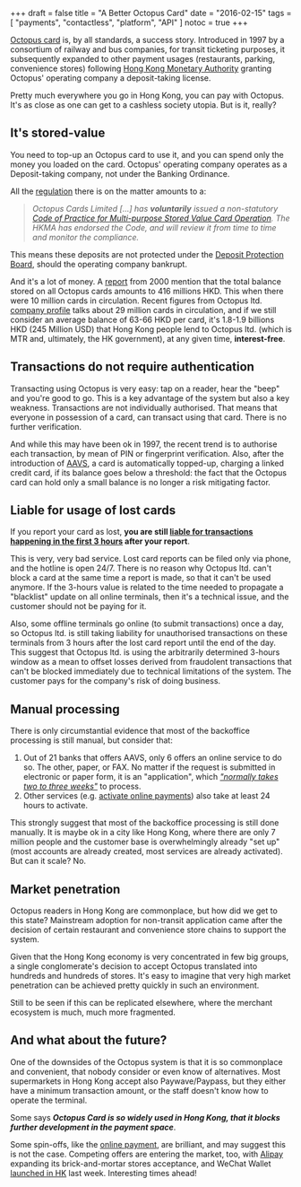 +++
draft = false
title = "A Better Octopus Card"
date = "2016-02-15"
tags = [ "payments", "contactless", "platform", "API" ]
notoc = true
+++


[Octopus card](http://www.octopus.com.hk/home/en/index.html) is, by all standards, a success story. Introduced in 1997 by a consortium of railway and bus companies, for transit ticketing purposes, it subsequently expanded to other payment usages (restaurants, parking, convenience stores) following [Hong Kong Monetary Authority](https://en.wikipedia.org/wiki/Hong_Kong_Monetary_Authority) granting Octopus' operating company a deposit-taking license.

Pretty much everywhere you go in Hong Kong, you can pay with Octopus. It's as close as one can get to a cashless society utopia.
But is it, really?

## It's stored-value

You need to top-up an Octopus card to use it, and you can spend only the money you loaded on the card. Octopus' operating company operates as a Deposit-taking company, not under the Banking Ordinance. 

All the [regulation](http://www.hkma.gov.hk/eng/key-functions/banking-stability/banking-policy-and-supervision/multi-purpose-stored-value-cards.shtml) there is on the matter amounts to a:

> *Octopus Cards Limited [...] has __voluntarily__ issued a non-statutory [Code of Practice for Multi-purpose Stored Value Card Operation](http://www.hkma.gov.hk/media/eng/doc/key-functions/banking-stability/banking-policy-and-supervision/code_of_practice_OCL.pdf). The HKMA has endorsed the Code, and will review it from time to time and monitor the compliance.*

This means these deposits are not protected under the [Deposit Protection Board](http://www.dps.org.hk/en/membership.html), should the operating company bankrupt.

And it's a lot of money. A [report](http://www.china-community.de/index2.php?option=com_content&do_pdf=1&id=45) from 2000 mention that the total balance stored on all Octopus cards amounts to 416 millions HKD. This when there were 10 million cards in circulation. Recent figures from Octopus ltd. [company profile](http://www.octopus.com.hk/web09_include/_document/en/company_profile.pdf) talks about 29 million cards in circulation, and if we still consider an average balance of 63-66 HKD per card, it's 1.8-1.9 billions HKD (245 Million USD) that Hong Kong people lend to Octopus ltd. (which is MTR and, ultimately, the HK government), at any given time, **interest-free**.

## Transactions do not require authentication

Transacting using Octopus is very easy: tap on a reader, hear the "beep" and you're good to go. This is a key advantage of the system but also a key weakness. Transactions are not individually authorised. That means that everyone in possession of a card, can transact using that card. There is no further verification. 

And while this may have been ok in 1997, the recent trend is to authorise each transaction, by mean of PIN or fingerprint verification. Also, after the introduction of [AAVS](http://www.octopus.com.hk/easy-reloading/top-up-with-aavs/apply-for-aavs/en/index.html), a card is automatically topped-up, charging a linked credit card, if its balance goes below a threshold: the fact that the Octopus card can hold only a small balance is no longer a risk mitigating factor.

## Liable for usage of lost cards

If you report your card as lost, __you are still [liable for transactions happening in the first 3 hours](http://www.octopus.com.hk/customer-service/lost-octopus-reporting-service/sold-octopus/claim-balance-refund/en/index.html) after your report__.

This is very, very bad service. Lost card reports can be filed only via phone, and the hotline is open 24/7. There is no reason why Octopus ltd. can't block a card at the same time a report is made, so that it can't be used anymore. If the 3-hours value is related to the time needed to propagate a "blacklist" update on all online terminals, then it's a technical issue, and the customer should not be paying for it.

Also, some offline terminals go online (to submit transactions) once a day, so Octopus ltd. is still taking liability for unauthorised transactions on these terminals from 3 hours after the lost card report until the end of the day. This suggest that Octopus ltd. is using the arbitrarily determined 3-hours window as a mean to offset losses derived from fraudolent transactions that can't be blocked immediately due to technical limitations of the system. The customer pays for the company's risk of doing business.

## Manual processing

There is only circumstantial evidence that most of the backoffice processing is still manual, but consider that:

1. Out of 21 banks that offers AAVS, only 6 offers an online service to do so. The other, paper, or FAX.
No matter if the request is submitted in electronic or paper form, it is an "application", which [_"normally takes two to three weeks"_](http://www.octopus.com.hk/easy-reloading/top-up-with-aavs/apply-for-aavs/en/index.html) to process.
2. Other services (e.g. [activate online payments](http://www.octopus.com.hk/customer-service/checking-your-balance-and-transactions/octopus-app/en/index.html)) also take at least 24 hours to activate.

This strongly suggest that most of the backoffice processing is still done manually. It is maybe ok in a city like Hong Kong, where there are only 7 million people and the customer base is overwhelmingly already "set up" (most accounts are already created, most services are already activated). But can it scale? No.

## Market penetration

Octopus readers in Hong Kong are commonplace, but how did we get to this state? Mainstream adoption for non-transit application came after the decision of certain restaurant and convenience store chains to support the system.

Given that the Hong Kong economy is very concentrated in few big groups, a single conglomerate's decision to accept Octopus translated into hundreds and hundreds of stores. It's easy to imagine that very high market penetration can be achieved pretty quickly in such an environment.

Still to be seen if this can be replicated elsewhere, where the merchant ecosystem is much, much more fragmented.

## And what about the future?

One of the downsides of the Octopus system is that it is so commonplace and convenient, that nobody consider or even know of alternatives. Most supermarkets in Hong Kong accept also Paywave/Paypass, but they either have a minimum transaction amount, or the staff doesn't know how to operate the terminal.

Some says **_Octopus Card is so widely used in Hong Kong, that it blocks further development in the payment space_**.

Some spin-offs, like the [online payment](http://www.octopus.com.hk/get-your-octopus/where-can-i-use-it/list-of-places/online-payment/en/index.html), are brilliant, and may suggest this is not the case. Competing offers are entering the market, too, with [Alipay](http://www.chinadaily.com.cn/hkedition/2015-01/29/content_19434201.htm) expanding its brick-and-mortar stores acceptance, and WeChat Wallet [launched in HK](http://www.scmp.com/tech/apps-gaming/article/1906504/tencents-wechat-wallet-lands-hong-kong-beating-apple-pay-public) last week.
Interesting times ahead!












